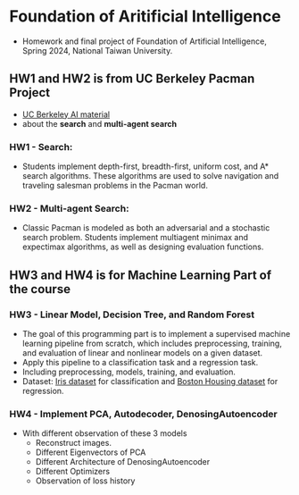 # Foundation of Aritificial Intelligence
- Homework and final project of Foundation of Artificial Intelligence, Spring 2024, National Taiwan University.

## HW1 and HW2 is from UC Berkeley Pacman Project
- [UC Berkeley AI material](http://ai.berkeley.edu/project_overview.html)
- about the **search** and **multi-agent search**

### HW1 - Search:
- Students implement depth-first, breadth-first, uniform cost, and A* search algorithms. These algorithms are used to solve navigation and traveling salesman problems in the Pacman world.

### HW2 - Multi-agent Search:
- Classic Pacman is modeled as both an adversarial and a stochastic search problem. Students implement multiagent minimax and expectimax algorithms, as well as designing evaluation functions.

## HW3 and HW4 is for Machine Learning Part of the course
### HW3 - Linear Model, Decision Tree, and Random Forest
- The goal of this programming part is to implement a supervised machine learning pipeline from scratch, which includes preprocessing, training, and evaluation of linear and nonlinear models on a given dataset.
- Apply this pipeline to a classification task and a regression task.
- Including preprocessing, models, training, and evaluation.
- Dataset: [Iris dataset](https://archive.ics.uci.edu/ml/datasets/iris) for classification and [Boston Housing dataset](https://raw.githubusercontent.com/selva86/datasets/master/BostonHousing.csv) for regression.


### HW4 - Implement PCA, Autodecoder, DenosingAutoencoder
- With different observation of these 3 models
  - Reconstruct images.
  - Different Eigenvectors of PCA
  - Different Architecture of DenosingAutoencoder
  - Different Optimizers
  - Observation of loss history
